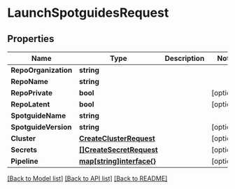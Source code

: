 # LaunchSpotguidesRequest

## Properties
Name | Type | Description | Notes
------------ | ------------- | ------------- | -------------
**RepoOrganization** | **string** |  | 
**RepoName** | **string** |  | 
**RepoPrivate** | **bool** |  | [optional] 
**RepoLatent** | **bool** |  | [optional] 
**SpotguideName** | **string** |  | 
**SpotguideVersion** | **string** |  | [optional] 
**Cluster** | [**CreateClusterRequest**](CreateClusterRequest.md) |  | [optional] 
**Secrets** | [**[]CreateSecretRequest**](CreateSecretRequest.md) |  | [optional] 
**Pipeline** | [**map[string]interface{}**](.md) |  | [optional] 

[[Back to Model list]](../README.md#documentation-for-models) [[Back to API list]](../README.md#documentation-for-api-endpoints) [[Back to README]](../README.md)


